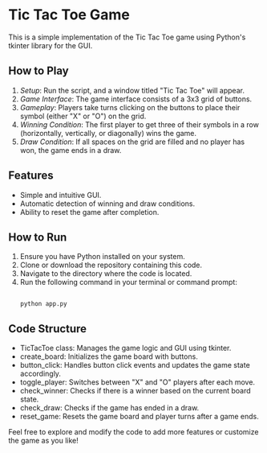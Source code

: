 # Tic Tac Toe Game

This is a simple implementation of the Tic Tac Toe game using Python's tkinter library for the GUI.

## How to Play

1. *Setup*: Run the script, and a window titled "Tic Tac Toe" will appear.
2. *Game Interface*: The game interface consists of a 3x3 grid of buttons.
3. *Gameplay*: Players take turns clicking on the buttons to place their symbol (either "X" or "O") on the grid.
4. *Winning Condition*: The first player to get three of their symbols in a row (horizontally, vertically, or diagonally) wins the game.
5. *Draw Condition*: If all spaces on the grid are filled and no player has won, the game ends in a draw.

## Features

- Simple and intuitive GUI.
- Automatic detection of winning and draw conditions.
- Ability to reset the game after completion.

## How to Run

1. Ensure you have Python installed on your system.
2. Clone or download the repository containing this code.
3. Navigate to the directory where the code is located.
4. Run the following command in your terminal or command prompt:
   ```
   
   python app.py
   ```

## Code Structure

- TicTacToe class: Manages the game logic and GUI using tkinter.
- create_board: Initializes the game board with buttons.
- button_click: Handles button click events and updates the game state accordingly.
- toggle_player: Switches between "X" and "O" players after each move.
- check_winner: Checks if there is a winner based on the current board state.
- check_draw: Checks if the game has ended in a draw.
- reset_game: Resets the game board and player turns after a game ends.

Feel free to explore and modify the code to add more features or customize the game as you like!
